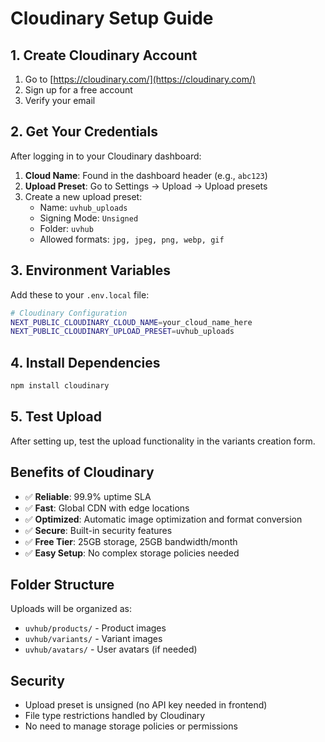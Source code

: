 # Cloudinary Setup Guide

## 1. Create Cloudinary Account

1. Go to [https://cloudinary.com/](https://cloudinary.com/)
2. Sign up for a free account
3. Verify your email

## 2. Get Your Credentials

After logging in to your Cloudinary dashboard:

1. **Cloud Name**: Found in the dashboard header (e.g., `abc123`)
2. **Upload Preset**: Go to Settings → Upload → Upload presets
3. Create a new upload preset:
   - Name: `uvhub_uploads`
   - Signing Mode: `Unsigned`
   - Folder: `uvhub`
   - Allowed formats: `jpg, jpeg, png, webp, gif`

## 3. Environment Variables

Add these to your `.env.local` file:

```bash
# Cloudinary Configuration
NEXT_PUBLIC_CLOUDINARY_CLOUD_NAME=your_cloud_name_here
NEXT_PUBLIC_CLOUDINARY_UPLOAD_PRESET=uvhub_uploads
```

## 4. Install Dependencies

```bash
npm install cloudinary
```

## 5. Test Upload

After setting up, test the upload functionality in the variants creation form.

## Benefits of Cloudinary

- ✅ **Reliable**: 99.9% uptime SLA
- ✅ **Fast**: Global CDN with edge locations
- ✅ **Optimized**: Automatic image optimization and format conversion
- ✅ **Secure**: Built-in security features
- ✅ **Free Tier**: 25GB storage, 25GB bandwidth/month
- ✅ **Easy Setup**: No complex storage policies needed

## Folder Structure

Uploads will be organized as:
- `uvhub/products/` - Product images
- `uvhub/variants/` - Variant images
- `uvhub/avatars/` - User avatars (if needed)

## Security

- Upload preset is unsigned (no API key needed in frontend)
- File type restrictions handled by Cloudinary
- No need to manage storage policies or permissions
